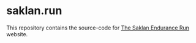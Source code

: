 # saklan.run

This repository contains the source-code for [The Saklan Endurance Run](https://saklan.run) website.
